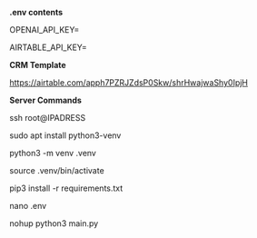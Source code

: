 **.env contents**

OPENAI_API_KEY=

AIRTABLE_API_KEY=

**CRM Template**

https://airtable.com/apph7PZRJZdsP0Skw/shrHwajwaShy0IpjH

**Server Commands**

ssh root@IPADRESS

sudo apt install python3-venv

python3 -m venv .venv

source .venv/bin/activate

pip3 install -r requirements.txt

nano .env

nohup python3 main.py
